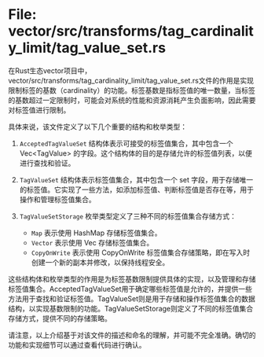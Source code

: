 # File: vector/src/transforms/tag_cardinality_limit/tag_value_set.rs

在Rust生态vector项目中，vector/src/transforms/tag_cardinality_limit/tag_value_set.rs文件的作用是实现限制标签的基数（cardinality）的功能。标签基数是指标签值的唯一数量，当标签的基数超过一定限制时，可能会对系统的性能和资源消耗产生负面影响，因此需要对标签值进行限制。

具体来说，该文件定义了以下几个重要的结构和枚举类型：

1. `AcceptedTagValueSet` 结构体表示可接受的标签值集合，其中包含一个 Vec\<TagValue> 的字段。这个结构体的目的是存储允许的标签值列表，以便进行查找和验证。

2. `TagValueSet` 结构体表示标签值集合，其中包含一个 set 字段，用于存储唯一的标签值。它实现了一些方法，如添加标签值、判断标签值是否存在等，用于操作和管理标签值集合。

3. `TagValueSetStorage` 枚举类型定义了三种不同的标签值集合存储方式：
   - `Map` 表示使用 HashMap 存储标签值集合。
   - `Vector` 表示使用 Vec 存储标签值集合。
   - `CopyOnWrite` 表示使用 CopyOnWrite 标签值集合存储策略，即在写入时创建一个新的副本并修改，以保持线程安全。

这些结构体和枚举类型的作用是为标签基数限制提供具体的实现，以及管理和存储标签值集合。AcceptedTagValueSet用于确定哪些标签值是允许的，并提供一些方法用于查找和验证标签值。TagValueSet则是用于存储和操作标签值集合的数据结构，以实现基数限制的功能。TagValueSetStorage则定义了不同的标签值集合存储方式，提供不同的存储策略。

请注意，以上介绍基于对该文件的描述和命名的理解，并可能不完全准确。确切的功能和实现细节可以通过查看代码进行确认。

